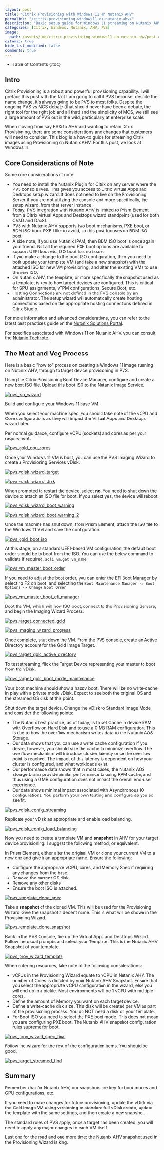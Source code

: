 ```yaml
---
layout: post
title: "Citrix Provisioning with Windows 11 on Nutanix AHV"
permalink: "/citrix-provisioning-windows11-on-nutanix-ahv/"
description: "Basic setup guide for Windows 11 streaming on Nutanix AHV with Citrix PVS"
categories: [Citrix, Windows, Nutanix, AHV, PVS]
image:
  path: /assets/img/citrix-provisioning-windows11-on-nutanix-ahv/post_default_image.jpg
sitemap: true
hide_last_modified: false
comments: true
---
```


<!--excerpt-->

-  Table of Contents
{:toc}

## Intro

Citrix Provisioning is a robust and powerful provisioning capability. I will preface this post with the fact I am going to call it PVS because, despite the name change, it's always going to be PVS to most folks. Despite the ongoing PVS vs MCS debate (that should never have been a debate, the right tool for the right job and all that) and the simplicity of MCS, we still see a large amount of PVS out in the wild, particularly at enterprise scale.

When moving from say ESXi to AHV and wanting to retain Citrix Provisioning, there are some considerations and changes that customers will need to consider. This blog is a how-to guide for streaming Citrix images using Provisioning on Nutanix AHV. For this post, we look at Windows 11.

## Core Considerations of Note

Some core considerations of note:

-  You need to install the Nutanix Plugin for Citrix on any server where the PVS console lives. This gives you access to Citrix Virtual Apps and Desktops setup wizard. It does not need to live on the Provisioning Server if you are not utilizing the console and more specifically, the setup wizard, from that server instance.
-  Today, PVS integration with Nutanix AHV is limited to Prism Element from a Citrix Virtual Apps and Desktops wizard standpoint (used for both CVAD and DaaS).
-  PVS with Nutanix AHV supports two boot mechanisms, PXE boot, or BDM ISO boot. PXE I like to avoid, so this post focuses on BDM ISO boot.
-  A side note, if you use Nutanix IPAM, then BDM ISO boot is once again your friend. Not all the required PXE boot options are available to support UEFI boot etc, ISO boot has no issue.
-  If you make a change to the boot ISO configuration, then you need to both update your template VM (and take a new snapshot) with the attached ISO for new VM provisioning, and alter the existing VMs to use the new ISO.
-  On Nutanix AHV, the template, or more specifically the snapshot used as a template, is key to how target devices are configured. This is critical for GPU assignments, vTPM configurations, Secure Boot, etc.
-  Hosting Connections are not defined in the PVS console by an administrator. The setup wizard will automatically create hosting connections based on the appropriate hosting connections defined in Citrix Studio.

For more information and advanced considerations, you can refer to the latest best practices guide on the [Nutanix Solutions Portal](https://portal.nutanix.com/page/documents/solutions/list).

For specifics associated with Windows 11 on Nutanix AHV, you can consult the [Nutanix Technote](https://portal.nutanix.com/page/documents/solutions/details?targetId=TN-2164-Windows-11-on-AHV:TN-2164-Windows-11-on-AHV).

## The Meat and Veg Process

Here is a basic "how to" process on creating a Windows 11 image running on Nutanix AHV, through to target device provisioning in PVS.

Using the Citrix Provisioning Boot Device Manager, configure and create a new boot ISO file. Upload this boot ISO to the Nutanix Image Service.

[![pvs_iso_wizard]({{site.baseurl}}/assets/img/citrix-provisioning-windows11-on-nutanix-ahv/pvs_iso_wizard.png)]({{site.baseurl}}/assets/img/citrix-provisioning-windows11-on-nutanix-ahv/pvs_iso_wizard.png)

Build and configure your Windows 11 base VM.

When you select your machine spec, you should take note of the vCPU and Core configurations as they will impact the Virtual Apps and Desktops wizard later.

Per normal guidance, configure vCPU (sockets) and cores as per your requirement.

[![pvs_gold_cpu_cores]({{site.baseurl}}/assets/img/citrix-provisioning-windows11-on-nutanix-ahv/pvs_gold_cpu_cores.png)]({{site.baseurl}}/assets/img/citrix-provisioning-windows11-on-nutanix-ahv/pvs_gold_cpu_cores.png)

Once your Windows 11 VM is built, you can use the PVS Imaging Wizard to create a Provisioning Services vDisk.

[![pvs_vdisk_wizard_target]({{site.baseurl}}/assets/img/citrix-provisioning-windows11-on-nutanix-ahv/pvs_vdisk_wizard_target.png)]({{site.baseurl}}/assets/img/citrix-provisioning-windows11-on-nutanix-ahv/pvs_vdisk_wizard_target.png)

[![pvs_vdisk_wizard_disk]({{site.baseurl}}/assets/img/citrix-provisioning-windows11-on-nutanix-ahv/pvs_vdisk_wizard_disk.png)]({{site.baseurl}}/assets/img/citrix-provisioning-windows11-on-nutanix-ahv/pvs_vdisk_wizard_disk.png)

When prompted to restart the device, select **no**. You need to shut down the device to attach an ISO file for boot. If you select yes, the device will reboot.

[![pvs_vdisk_wizard_boot_warning]({{site.baseurl}}/assets/img/citrix-provisioning-windows11-on-nutanix-ahv/pvs_vdisk_wizard_boot_warning.png)]({{site.baseurl}}/assets/img/citrix-provisioning-windows11-on-nutanix-ahv/pvs_vdisk_wizard_boot_warning.png)

[![pvs_vdisk_wizard_boot_warning_2]({{site.baseurl}}/assets/img/citrix-provisioning-windows11-on-nutanix-ahv/pvs_vdisk_wizard_boot_warning2.png)]({{site.baseurl}}/assets/img/citrix-provisioning-windows11-on-nutanix-ahv/pvs_vdisk_wizard_boot_warning2.png)

Once the machine has shut down, from Prism Element, attach the ISO file to the Windows 11 VM and save the configuration.

[![pvs_gold_boot_iso]({{site.baseurl}}/assets/img/citrix-provisioning-windows11-on-nutanix-ahv/pvs_gold_boot_iso.png)]({{site.baseurl}}/assets/img/citrix-provisioning-windows11-on-nutanix-ahv/pvs_gold_boot_iso.png)

At this stage, on a standard UEFI-based VM configuration, the default boot order should be to boot from the ISO. You can use the below command to validate if required. `acli vm.get vm_name`

[![pvs_vm_master_boot_order]({{site.baseurl}}/assets/img/citrix-provisioning-windows11-on-nutanix-ahv/pvs_vm_master_boot_order.png)]({{site.baseurl}}/assets/img/citrix-provisioning-windows11-on-nutanix-ahv/pvs_vm_master_boot_order.png)

If you need to adjust the boot order, you can enter the EFI Boot Manager by selecting F2 on boot, and selecting the `Boot Maintenance Manager -> Boot Options -> Change Boot Order`

[![pvs_vm_master_boot_efi_manager]({{site.baseurl}}/assets/img/citrix-provisioning-windows11-on-nutanix-ahv/pvs_vm_master_boot_efi_manager.png)]({{site.baseurl}}/assets/img/citrix-provisioning-windows11-on-nutanix-ahv/pvs_vm_master_boot_efi_manager.png)

Boot the VM, which will now ISO boot, connect to the Provisioning Servers, and begin the Imaging Wizard Process.

[![pvs_target_connected_gold]({{site.baseurl}}/assets/img/citrix-provisioning-windows11-on-nutanix-ahv/pvs_target_connected_gold.png)]({{site.baseurl}}/assets/img/citrix-provisioning-windows11-on-nutanix-ahv/pvs_target_connected_gold.png)

[![pvs_imaging_wizard_progress]({{site.baseurl}}/assets/img/citrix-provisioning-windows11-on-nutanix-ahv/pvs_imaging_wizard_progress.png)]({{site.baseurl}}/assets/img/citrix-provisioning-windows11-on-nutanix-ahv/pvs_imaging_wizard_progress.png)

Once complete, shut down the VM. From the PVS console, create an Active Directory account for the Gold Image Target.

[![pvs_target_gold_active_directory]({{site.baseurl}}/assets/img/citrix-provisioning-windows11-on-nutanix-ahv/pvs_target_gold_active_directory.png)]({{site.baseurl}}/assets/img/citrix-provisioning-windows11-on-nutanix-ahv/pvs_target_gold_active_directory.png)

To test streaming, flick the Target Device representing your master to boot from the vDisk.

[![pvs_target_gold_boot_mode_maintenance]({{site.baseurl}}/assets/img/citrix-provisioning-windows11-on-nutanix-ahv/pvs_target_gold_boot_mode_maintenance.png)]({{site.baseurl}}/assets/img/citrix-provisioning-windows11-on-nutanix-ahv/pvs_target_gold_boot_mode_maintenance.png)

Your boot machine should show a happy boot. There will be no write-cache in play with a private mode vDisk. Expect to see both the original OS and the streamed OS disk at this point.

Shut down the target device. Change the vDisk to Standard Image Mode and consider the following points:

-  The Nutanix best practice, as of today, is to set Cache in device RAM with Overflow on Hard Disk and to use a 0 MB RAM configuration. This is due to how the overflow mechanism writes data to the Nutanix AOS Storage.
-  Our data shows that you can use a write cache configuration if you desire, however, you should size the cache to minimize overflow. The overflow mechanism will introduce cluster latency once the overflow point is reached. The impact of this latency is dependent on how your cluster is configured, and what workloads exist.
-  Our performance data shows that in most cases, the Nutanix AOS storage brains provide similar performance to using RAM cache, and thus using a 0 MB configuration does not impact the overall end-user experience.
-  Our data shows minimal impact associated with Asynchronous IO configurations. You perform your own testing and configure as you so see fit.

[![pvs_vdisk_config_streaming]({{site.baseurl}}/assets/img/citrix-provisioning-windows11-on-nutanix-ahv/pvs_vdisk_config_streaming.png)]({{site.baseurl}}/assets/img/citrix-provisioning-windows11-on-nutanix-ahv/pvs_vdisk_config_streaming.png)

Replicate your vDisk as appropriate and enable load balancing.

[![pvs_vdisk_config_load_balancing]({{site.baseurl}}/assets/img/citrix-provisioning-windows11-on-nutanix-ahv/pvs_vdisk_config_load_balancing.png)]({{site.baseurl}}/assets/img/citrix-provisioning-windows11-on-nutanix-ahv/pvs_vdisk_config_load_balancing.png)

Now you need to create a template VM and **snapshot** in AHV for your target device provisioning. I suggest the following method, or equivalent.

In Prism Element, either alter the original VM or clone your current VM to a new one and give it an appropriate name. Ensure the following:

-  Configure the appropriate vCPU, cores, and Memory Spec if requiring any changes from the base.
-  Remove the current OS disk.
-  Remove any other disks.
-  Ensure the boot ISO is attached.

[![pvs_template_clone_spec]({{site.baseurl}}/assets/img/citrix-provisioning-windows11-on-nutanix-ahv/pvs_template_clone_spec.png)]({{site.baseurl}}/assets/img/citrix-provisioning-windows11-on-nutanix-ahv/pvs_template_clone_spec.png)

Take a **snapshot** of the cloned VM. This will be used for the Provisioning Wizard. Give the snapshot a decent name. This is what will be shown in the Provisioning Wizard.

[![pvs_template_clone_snapshot]({{site.baseurl}}/assets/img/citrix-provisioning-windows11-on-nutanix-ahv/pvs_template_clone_snapshot.png)]({{site.baseurl}}/assets/img/citrix-provisioning-windows11-on-nutanix-ahv/pvs_template_clone_snapshot.png)

Back in the PVS Console, fire up the Virtual Apps and Desktops Wizard. Follow the usual prompts and select your Template. This is the Nutanix AHV Snapshot of your template.

[![pvs_prov_wizard_template]({{site.baseurl}}/assets/img/citrix-provisioning-windows11-on-nutanix-ahv/pvs_prov_wizard_template.png)]({{site.baseurl}}/assets/img/citrix-provisioning-windows11-on-nutanix-ahv/pvs_prov_wizard_template.png)

When entering resources, take note of the following considerations:

-  vCPUs in the Provisioning Wizard equate to vCPU in Nutanix AHV. The number of Cores is dictated by your Nutanix AHV Snapshot. Ensure that you select the appropriate vCPU configuration in the wizard, else you will end up in a pickle. Most environments will be 1 vCPU with multiple cores.
-  Define the amount of Memory you want on each target device.
-  Define a write-cache disk size. This disk will be created per VM as part of the provisioning process. You do NOT need a disk on your template.
-  For Boot ISO you need to select the PXE boot mode. This does not mean you are configuring PXE boot. The Nutanix AHV snapshot configuration rules supreme for boot.

[![pvs_prov_wizard_spec_final]({{site.baseurl}}/assets/img/citrix-provisioning-windows11-on-nutanix-ahv/pvs_prov_wizard_spec_final.png)]({{site.baseurl}}/assets/img/citrix-provisioning-windows11-on-nutanix-ahv/pvs_prov_wizard_spec_final.png)

Follow the wizard for the rest of the configuration items. You should be good.

[![pvs_target_streamed_final]({{site.baseurl}}/assets/img/citrix-provisioning-windows11-on-nutanix-ahv/pvs_target_streamed_final.png)]({{site.baseurl}}/assets/img/citrix-provisioning-windows11-on-nutanix-ahv/pvs_target_streamed_final.png)

## Summary

Remember that for Nutanix AHV, our snapshots are key for boot modes and GPU configurations, etc.

If you need to make changes for future provisioning, update the vDisk via the Gold Image VM using versioning or standard full vDisk create, update the template with the same settings, and then create a new snapshot.

The standard rules of PVS apply, once a target has been created, you will need to apply any major changes to each VM itself.

Last one for the road and one more time: the Nutanix AHV snapshot used in the Provisioning Wizard is king.